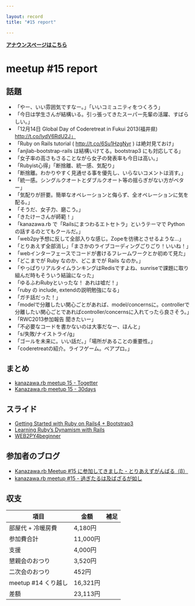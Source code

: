 ```yaml
---

layout: record
title: "#15 report"

---
```


<p> <a href="./"><strong>アナウンスページはこちら</strong></a></p>

meetup #15 report
==================

話題
----

-   「やー、いい雰囲気ですなー。」「いいコミュニティをつくろう」
-   「今日は学生さんが結構いる。引っ張ってきたスーパー先輩の活躍、すばらしい。」
-   「12月14日 Global Day of Coderetreat in Fukui 2013(福井県) http://t.co/lydV6RdU2J」
-   「Ruby on Rails tutorial ( http://t.co/6Su1HzgNyr ) は絶対見ておけ」
-   「anjlab-bootstrap-rails は結構いけてる。bootstrap3 にも対応してる」
-   「女子率の高さもさることながら女子の発表率も今日は高い。」
-   「Rubyist心得」「断捨離、統一感、気配り」
-   「断捨離。わかりやすく見通せる事を優先し、いらないコメントは消す。」
-   「統一感。シングルクオートとダブルクオート等の揺らぎがない方がベター」
-   「気配りが肝要。簡単なオペレーションと侮らず、全オペレーションに気を配る。」
-   「そうだ、女子力、磨こう。」
-   「きたけーさんが師範！」
-   「kanazawa.rb で「Railsにまつわるエトセトラ」というテーマで Python の話するのとてもクールだ。」
-   「web2py予想に反して全部入りな感じ。Zopeを彷彿とさせるような…」
-   「とりあえず全部消し」「まさかのライブコーディングごりごり！いいね！」
-   「webインターフェースでコードが書けるフレームワークとか初めて見た」
-   「どこまでが Ruby なのか、どこまでが Rails なのか。」
-   「やっぱりリアルタイムランキングはRedisですよね、sunriseで課題に取り組んだ時もそういう結論になった」
-   「ゆるふわRubyといったな！ あれは嘘だ！」
-   「ruby の include, extendの説明勉強になる」
-   「ガチ話だった！」
-   「modelで分離したい関心ごとがあれば、model/concernsに。controllerで分離したい関心ごとであればcontroller/concernsに入れてったら良さそう。」
-   「RWC2013参加報告 聞きたいー」
-   「不必要なコードを書かないのは大事だなー、ほんと」
-   「s/失敗/ナイストライ/g」
-   「ゴールを未来に。いい話だ。」「場所があることの重要性。」
-   「coderetreatの紹介。ライフゲーム。ペアプロ。」

まとめ
------

-   [kanazawa.rb meetup 15 - Togetter](http://togetter.com/li/594153)
-   [Kanazawa.rb meetup 15 - 30days](http://30d.jp/kzrb/5)

スライド
--------

-   [Getting Started with Ruby on Rails4 + Bootstrap3](http://www.slideshare.net/yizawa/getting-started-with-ror4-bs3)
-   [Learning Ruby’s Dynamism with Rails](https://speakerdeck.com/wtnabe/learning-rubys-dynamism-with-rails)
-   [WEB2PY4beginner](http://www.slideshare.net/yotaichino/web2py4beginner)

参加者のブログ
--------------

-   [Kanazawa.rb Meetup #15 に参加してきました - とりあえずがんばる（β）](http://betachelsea.hatenablog.com/entry/2013/11/25/003402)
-   [kanazawa.rb meetup #15 - 過ぎたるは及ばざるが如し](http://cotton-desu.hatenablog.com/entry/2013/11/26/210818)

収支
----

 | 項目                   | 金額       | 補足   |
 | ---------------------- | ---------- | ------ |
 | 部屋代 + 冷暖房費      | 4,180円    |        |
 | 参加費合計             | 11,000円   |        |
 | 支援                   | 4,000円    |        |
 | 懇親会のおつり         | 3,520円    |        |
 | 二次会のおつり         | 452円      |        |
 | meetup #14 くり越し    | 16,321円   |        |
 | 差額                   | 23,113円   |        |


